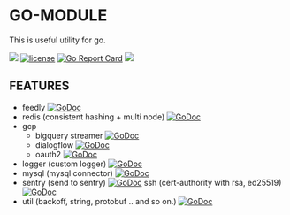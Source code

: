 GO-MODULE
=============

This is useful utility for go.
<p align="left">
  <a href="https://circleci.com/gh/gjbae1212/go-module"><img src="https://circleci.com/gh/gjbae1212/go-module.svg?style=svg"></a>   
  <a href="/LICENSE"><img src="https://img.shields.io/badge/license-MIT-GREEN.svg" alt="license" /></a>
  <a href="https://goreportcard.com/report/github.com/gjbae1212/go-module"><img src="https://goreportcard.com/badge/github.com/gjbae1212/go-module" alt="Go Report Card" /></a> 
  <a href="https://codecov.io/gh/gjbae1212/go-module"><img src="https://codecov.io/gh/gjbae1212/go-module/branch/master/graph/badge.svg" /></a>       
</p>

## FEATURES
- feedly [![GoDoc](https://godoc.org/github.com/gjbae1212/go-module/feedly?status.svg)](https://godoc.org/github.com/gjbae1212/go-module/feedly)
- redis (consistent hashing + multi node) [![GoDoc](https://godoc.org/github.com/gjbae1212/go-module/redis?status.svg)](https://godoc.org/github.com/gjbae1212/go-module/redis)
- gcp 
  - bigquery streamer [![GoDoc](https://godoc.org/github.com/gjbae1212/go-module/gcp/bigquery?status.svg)](https://godoc.org/github.com/gjbae1212/go-module/gcp/bigquery)
  - dialogflow [![GoDoc](https://godoc.org/github.com/gjbae1212/go-module/gcp/dialogflow?status.svg)](https://godoc.org/github.com/gjbae1212/go-module/gcp/dialogflow)
  - oauth2 [![GoDoc](https://godoc.org/github.com/gjbae1212/go-module/gcp/oauth2?status.svg)](https://godoc.org/github.com/gjbae1212/go-module/gcp/oauth2)
- logger (custom logger)  [![GoDoc](https://godoc.org/github.com/gjbae1212/go-module/logger?status.svg)](https://godoc.org/github.com/gjbae1212/go-module/logger)
- mysql (mysql connector) [![GoDoc](https://godoc.org/github.com/gjbae1212/go-module/mysql?status.svg)](https://godoc.org/github.com/gjbae1212/go-module/mysql)
- sentry (send to sentry) [![GoDoc](https://godoc.org/github.com/gjbae1212/go-module/sentry?status.svg)](https://godoc.org/github.com/gjbae1212/go-module/sentry)
 ssh (cert-authority with rsa, ed25519) [![GoDoc](https://godoc.org/github.com/gjbae1212/go-module/ssh?status.svg)](https://godoc.org/github.com/gjbae1212/go-module/ssh)
- util (backoff, string, protobuf .. and so on.) [![GoDoc](https://godoc.org/github.com/gjbae1212/go-module/util?status.svg)](https://godoc.org/github.com/gjbae1212/go-module/util)
